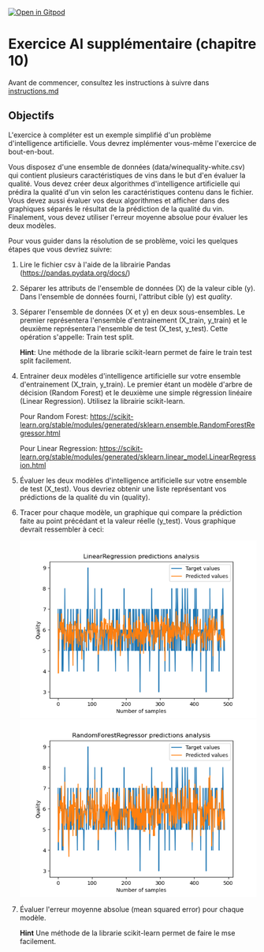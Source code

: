 [![Open in Gitpod](https://gitpod.io/button/open-in-gitpod.svg)](https://gitpod-redirect-0.herokuapp.com/)

# Exercice AI supplémentaire (chapitre 10)

Avant de commencer, consultez les instructions à suivre dans [instructions.md](instructions.md)


## Objectifs

L'exercice à compléter est un exemple simplifié d'un problème d'intelligence artificielle. Vous devrez implémenter vous-même l'exercice de bout-en-bout.

Vous disposez d'une ensemble de données (data/winequality-white.csv) qui contient plusieurs caractéristiques de vins dans le but d'en évaluer la qualité. Vous devez créer deux algorithmes d'intelligence artificielle qui prédira la qualité d'un vin selon les caractéristiques contenu dans le fichier. Vous devez aussi évaluer vos deux algorithmes et afficher dans des graphiques séparés le résultat de la prédiction de la qualité du vin. Finalement, vous devez utiliser l'erreur moyenne absolue pour évaluer les deux modèles.

Pour vous guider dans la résolution de se problème, voici les quelques étapes que vous devriez suivre:
    
1. Lire le fichier csv à l'aide de la librairie Pandas (https://pandas.pydata.org/docs/)

2. Séparer les attributs de l'ensemble de données (X) de la valeur cible (y). Dans l'ensemble de données fourni, l'attribut cible (y) est *quality*.

3. Séparer l'ensemble de données (X et y) en deux sous-ensembles. Le premier représentera l'ensemble d'entrainement (X_train, y_train) et le deuxième représentera l'ensemble de test (X_test, y_test). Cette opération s'appelle: Train test split.

    **Hint**: Une méthode de la librarie scikit-learn permet de faire le train test split facilement.

4. Entrainer deux modèles d'intelligence artificielle sur votre ensemble d'entrainement (X_train, y_train). Le premier étant un modèle d'arbre de décision (Random Forest) et le deuxième une simple régression linéaire (Linear Regression). Utilisez la librairie scikit-learn.

    Pour Random Forest: https://scikit-learn.org/stable/modules/generated/sklearn.ensemble.RandomForestRegressor.html

    Pour Linear Regression: https://scikit-learn.org/stable/modules/generated/sklearn.linear_model.LinearRegression.html

5. Évaluer les deux modèles d'intelligence artificielle sur votre ensemble de test (X_test). Vous devriez obtenir une liste représentant vos prédictions de la qualité du vin (quality).

6. Tracer pour chaque modèle, un graphique qui compare la prédiction faite au point précédant et la valeur réelle (y_test). Vous graphique devrait ressembler à ceci:

    ![alt text](./assets/LinearRegression.png) ![alt text](./assets/RandomForestRegressor.png)

7. Évaluer l'erreur moyenne absolue (mean squared error) pour chaque modèle.

    **Hint** Une méthode de la librarie scikit-learn permet de faire le mse facilement.